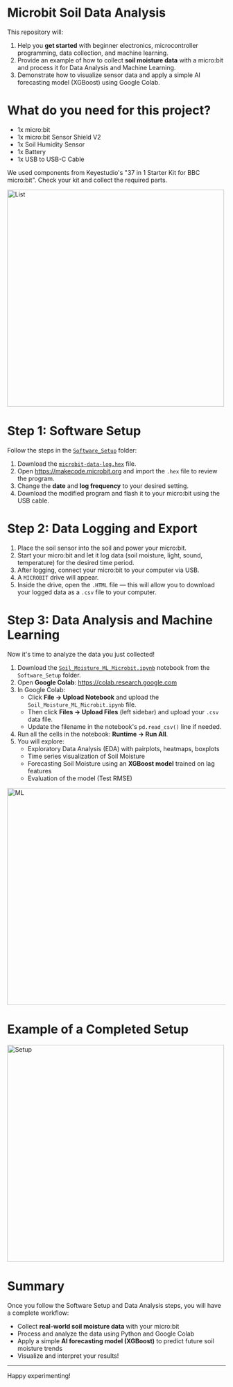 # Microbit Soil Data Analysis

This repository will:
1. Help you **get started** with beginner electronics, microcontroller programming, data collection, and machine learning.
2. Provide an example of how to collect **soil moisture data** with a micro:bit and process it for Data Analysis and Machine Learning.
3. Demonstrate how to visualize sensor data and apply a simple AI forecasting model (XGBoost) using Google Colab.

# What do you need for this project?

* 1x micro:bit
* 1x micro:bit Sensor Shield V2
* 1x Soil Humidity Sensor
* 1x Battery
* 1x USB to USB-C Cable

We used components from Keyestudio's "37 in 1 Starter Kit for BBC micro:bit". Check your kit and collect the required parts.

<img src="https://github.com/user-attachments/assets/48e07f26-d444-4d3e-a994-d0298162884e" alt="List" width="500" height="500">

# Step 1: Software Setup

Follow the steps in the [`Software_Setup`](./Software_Setup/) folder:

1. Download the [`microbit-data-log.hex`](./Software_Setup/microbit-data-log.hex) file.
2. Open https://makecode.microbit.org and import the `.hex` file to review the program.
3. Change the **date** and **log frequency** to your desired setting.
4. Download the modified program and flash it to your micro:bit using the USB cable.

# Step 2: Data Logging and Export

1. Place the soil sensor into the soil and power your micro:bit.
2. Start your micro:bit and let it log data (soil moisture, light, sound, temperature) for the desired time period.
3. After logging, connect your micro:bit to your computer via USB.
4. A `MICROBIT` drive will appear.
5. Inside the drive, open the `.HTML` file — this will allow you to download your logged data as a `.csv` file to your computer.

# Step 3: Data Analysis and Machine Learning

Now it's time to analyze the data you just collected!

1. Download the [`Soil_Moisture_ML_Microbit.ipynb`](./Software_Setup/Soil_Moisture_ML_Microbit.ipynb) notebook from the `Software_Setup` folder.
2. Open **Google Colab**: https://colab.research.google.com
3. In Google Colab:
    - Click **File → Upload Notebook** and upload the `Soil_Moisture_ML_Microbit.ipynb` file.
    - Then click **Files → Upload Files** (left sidebar) and upload your `.csv` data file.
    - Update the filename in the notebook's `pd.read_csv()` line if needed.
4. Run all the cells in the notebook: **Runtime → Run All**.
5. You will explore:
    - Exploratory Data Analysis (EDA) with pairplots, heatmaps, boxplots
    - Time series visualization of Soil Moisture
    - Forecasting Soil Moisture using an **XGBoost model** trained on lag features
    - Evaluation of the model (Test RMSE)

<img src="https://github.com/user-attachments/assets/8350e635-72a6-4634-af07-5711f67c6f54" alt="ML" width="700" height="500">

# Example of a Completed Setup

<img src="https://github.com/user-attachments/assets/9cbe39e9-1c9e-44bc-bc7e-fa912aaed3cb" alt="Setup" width="500" height="500">

# Summary

Once you follow the Software Setup and Data Analysis steps, you will have a complete workflow:
- Collect **real-world soil moisture data** with your micro:bit
- Process and analyze the data using Python and Google Colab
- Apply a simple **AI forecasting model (XGBoost)** to predict future soil moisture trends
- Visualize and interpret your results!

---

Happy experimenting!



